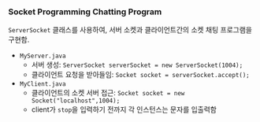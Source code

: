 ### Socket Programming Chatting Program

`ServerSocket` 클래스를 사용하여, 서버 소켓과 클라이언트간의 소켓 채팅  프로그램을 구현함.
 - `MyServer.java`
   - 서버 생성:     `ServerSocket serverSocket = new ServerSocket(1004);`
   - 클라이언트 요청을 받아들임: `Socket socket = serverSocket.accept();`
 - `MyClient.java`
   - 클라이언트의 소켓 서버 접근: `Socket socket = new Socket("localhost",1004);`
   - client가 `stop`을 입력하기 전까지 각 인스턴스는 문자를 입출력함